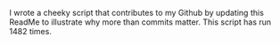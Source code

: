 I wrote a cheeky script that contributes to my Github by updating this ReadMe to illustrate why more than commits matter. This script has run 1482 times.